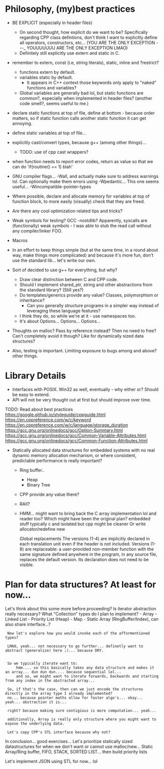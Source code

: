 # Philosophy, (my)best practices
- BE EXPLICIT (especially in header files)
    - On second thought, how explicit do we want to be? Specifically regarding CPP class defintions, don't think I want to explicitly define all operators, constructors, etc... (YOU ARE THE ONLY EXCEPTION ---_ YOUUUUUUU ARE THE ONLY EXCEPTION LMAO)
    - Definitely still explicitly use extern and static in C.  
- remember to extern, const (i.e, string literals), static, inline and ?restrict?
    - functions extern by default.
    - variables static by default.
        - It appears in C++ context those keywords only apply to "naked" functions and variables? 
    - Global variables are generally bad lol, but static functions are common?, especially when implemented in header files? (another code smell?, seems useful to me.)
- declare static functions at top of file, define at bottom - because order matters, so if static function calls another static function it can get annoying.
- define static variables at top of file...
- explicitly cast/convert types, because g++ (among other things)...
    - TODO: use of cpp cast wrappers?
- when function needs to report error codes, return as value so that we can do 'if(routine() == 1) blah' 
- GNU compiler flags... -Wall, and actually make sure to address warnings lol. Can optionally make them errors using -Wpedantic... This one seems useful... -Wincompatible-pointer-types
- Where possible, declare and allocate memory for variables at top of function block, to more easily (visually) check that they are freed.

- Are there any cool optimization related tips and tricks?
- Weak symbols for testing? GCC -nostdlib? Apparently, syscalls are (functionally) weak symbols - I was able to stub the read call without any compiler/linker FOO. 
- Macros
- In an effort to keep things simple (but at the same time, in a round about way, make things more complicated) and because it's more fun, don't use the standard lib... let's write our own.

- Sort of decided to use g++ for everything, but why?
    - Draw clear distinction between C and CPP code. 
    - Should I implement shared_ptr, string and other abstractions from the standard library? (Still yes?)
    - Do templates/generics provide any value? Classes, polymorphism or inheritance? 
        - Can you generally structure programs in a simpler way instead of leveraging these language features? 
    - I think they do, so while we're at it - use namespaces too.
    - It's about Options... Options... Options...

- Thoughts on malloc? Pass by reference instead? Then no need to free? Can't completely avoid it though? Like for dynamically sized data structures?
- Also, testing is important. Limiting exposure to bugs among and above? other things.

# Library Details
- Interfaces with POSIX. Win32 as well, eventually - why either or? Should be easy to extend. 
- API will not be very thought out at first but should improve over time.

TODO: Read about best practices
https://google.github.io/styleguide/cppguide.html
https://en.cppreference.com/w/c/keyword
https://en.cppreference.com/w/c/language/storage_duration
https://gcc.gnu.org/onlinedocs/gcc/Option-Summary.html
https://gcc.gnu.org/onlinedocs/gcc/Common-Variable-Attributes.html
https://gcc.gnu.org/onlinedocs/gcc/Common-Function-Attributes.html

- Statically allocated data structures for embedded systems with no real dynamic memory allocation mechanism, or where consistent, predictable performance is really important? 
    - Ring buffer..
        - Heap
        - Binary Tree

    - CPP provide any value there?
    -   RAII?
    - HMM... might want to bring back the C array implementation lol and reader too? 
        Which might have been the original plan? embedded stuff typically c and isolated but cpp might be cleaner
        Or write allocator/redefine new

        Global replacements
        The versions (1-4) are implicitly declared in each translation unit even if the <new> header is not included. Versions (1-8) are replaceable: a user-provided non-member function with the same signature defined anywhere in the program, in any source file, replaces the default version. Its declaration does not need to be visible.


# Plan for data structures? At least for now...
Let's think about this some more before proceeding? Is iterator abstraction really necessary?
     What "Collection" types do I plan to implement? 
         - Array
         - Linked List
         - Priority List (Heap)
         - Map
         - Static Array (RingBuffer/Index), can also share interface...?

     Now let's explore how you would invoke each of the afformentioned types? 

     LMAO, yeah... not necessary to go further... definetly want to abstract (generalize) here ;)... because DRY.

     
     So we typically iterate want to:
         hmm.... so this basically takes any data structure and makes it an array... dun dun dun.... because sequential lol... 
         and so, we might want to iterate forwards, backwards and starting from any index in the abstracted array...

     So, if that's the case, then can we just encode the structures directly in the array type I already implemented?
     no... because pointer maths allow for faster algo's... okay... yeah... abstraction it is...

     right? because making sure contigious is more computation... yeah... 

     additionally, Array is really only structure where you might want to expose the underlying data.

     Let's copy CPP's STL interface because why not?

In conclusion... good exercises... Let's prioritize statically sized datastructures for when we don't want or cannot use malloc/new...
     Static Array/Ring buffer, FIFO, STACK, SORTED LIST... then build priority lists 

Let's implement JSON using STL for now... lol